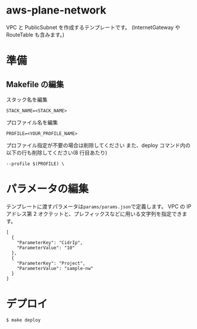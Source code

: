 # aws-plane-network

VPC と PublicSubnet を作成するテンプレートです。
(InternetGateway や RouteTable も含みます。)

# 準備

## Makefile の編集

スタック名を編集

```
STACK_NAME=<STACK_NAME>
```

プロファイル名を編集

```
PROFILE=<YOUR_PROFILE_NAME>
```

プロファイル指定が不要の場合は削除してください
また、deploy コマンド内の以下の行も削除してください(8 行目あたり)

```
--profile $(PROFILE) \
```

# パラメータの編集

テンプレートに渡すパラメータは`params/params.json`で定義します。
VPC の IP アドレス第 2 オクテットと、プレフィックスなどに用いる文字列を指定できます。

```
[
  {
    "ParameterKey": "CidrIp",
    "ParameterValue": "10"
  },
  {
    "ParameterKey": "Project",
    "ParameterValue": "sample-nw"
  }
]
```

# デプロイ

```
$ make deploy
```
